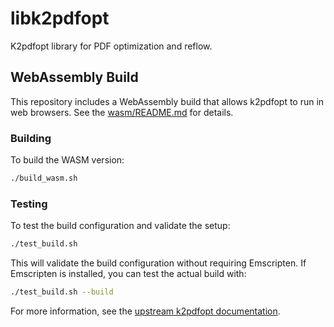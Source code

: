 # libk2pdfopt

K2pdfopt library for PDF optimization and reflow.

## WebAssembly Build

This repository includes a WebAssembly build that allows k2pdfopt to run in web browsers. See the [wasm/README.md](wasm/README.md) for details.

### Building

To build the WASM version:

```bash
./build_wasm.sh
```

### Testing

To test the build configuration and validate the setup:

```bash
./test_build.sh
```

This will validate the build configuration without requiring Emscripten. If Emscripten is installed, you can test the actual build with:

```bash
./test_build.sh --build
```

For more information, see the [upstream k2pdfopt documentation](http://willus.com/k2pdfopt/).
